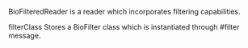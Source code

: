 BioFilteredReader is a reader which incorporates filtering capabilities.

filterClass 		<Class>		Stores a BioFilter class which is instantiated through #filter message.